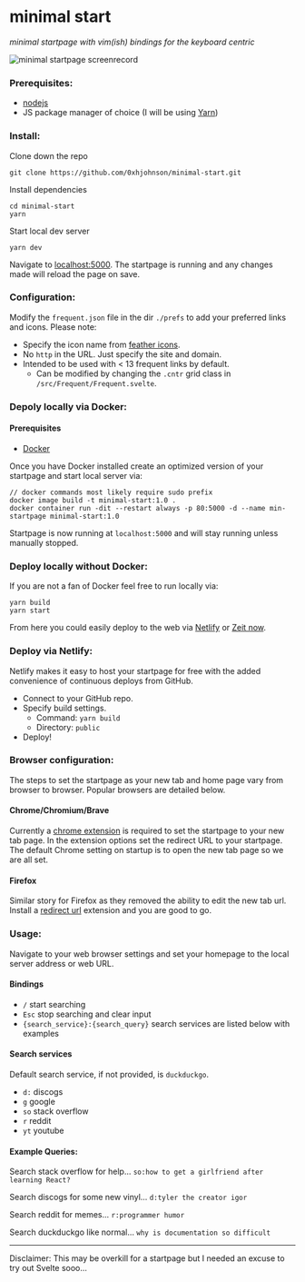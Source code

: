 # minimal start
*minimal startpage with vim(ish) bindings for the keyboard centric*

![minimal startpage screenrecord](https://media.giphy.com/media/cLNRqRbKTSPJgxEvli/giphy.gif)

### Prerequisites:
- [nodejs](https://nodejs.org/en/)
- JS package manager of choice (I will be using [Yarn](https://yarnpkg.com/lang/en/))

### Install:
Clone down the repo
```
git clone https://github.com/0xhjohnson/minimal-start.git
```
Install dependencies
```
cd minimal-start
yarn
```
Start local dev server
```
yarn dev
```
Navigate to [localhost:5000](http://localhost:5000/). The startpage is running and any changes made will reload the page on save.

### Configuration:
Modify the `frequent.json` file in the dir `./prefs` to add your preferred links and icons.
Please note:
- Specify the icon name from [feather icons](https://feathericons.com/).
- No `http` in the URL. Just specify the site and domain.
- Intended to be used with < 13 frequent links by default.
    - Can be modified by changing the `.cntr` grid class in `/src/Frequent/Frequent.svelte`.

### Depoly locally via Docker:
#### Prerequisites
- [Docker](https://www.docker.com/products/docker-desktop)

Once you have Docker installed create an optimized version of your startpage and start local server via:
```
// docker commands most likely require sudo prefix
docker image build -t minimal-start:1.0 .
docker container run -dit --restart always -p 80:5000 -d --name min-startpage minimal-start:1.0
```
Startpage is now running at `localhost:5000` and will stay running unless manually stopped.

### Deploy locally without Docker:
If you are not a fan of Docker feel free to run locally via:
```
yarn build
yarn start
```
From here you could easily deploy to the web via [Netlify](https://www.netlify.com/) or [Zeit now](https://zeit.co/).

### Deploy via Netlify:
Netlify makes it easy to host your startpage for free with the added convenience of continuous deploys from GitHub.

- Connect to your GitHub repo.
- Specify build settings.
    - Command: `yarn build`
    - Directory: `public`
- Deploy!

### Browser configuration:
The steps to set the startpage as your new tab and home page vary from browser to browser. Popular browsers are detailed below.

#### Chrome/Chromium/Brave
Currently a [chrome extension](https://chrome.google.com/webstore/detail/new-tab-redirect/icpgjfneehieebagbmdbhnlpiopdcmna) is required to set the startpage to your new tab page. In the extension options set the redirect URL to your startpage. The default Chrome setting on startup is to open the new tab page so we are all set.

#### Firefox
Similar story for Firefox as they removed the ability to edit the new tab url. Install a [redirect url](https://addons.mozilla.org/en-US/firefox/addon/new-tab-override/) extension and you are good to go.

### Usage:
Navigate to your web browser settings and set your homepage to the local server address or web URL.
#### Bindings
- `/` start searching
- `Esc` stop searching and clear input
- `{search_service}:{search_query}` search services are listed below with examples

#### Search services
Default search service, if not provided, is `duckduckgo`.
- `d:` discogs
- `g` google
- `so` stack overflow
- `r` reddit
- `yt` youtube

#### Example Queries:
Search stack overflow for help...
`so:how to get a girlfriend after learning React?`

Search discogs for some new vinyl...
`d:tyler the creator igor`

Search reddit for memes...
`r:programmer humor`

Search duckduckgo like normal...
`why is documentation so difficult`

*****
Disclaimer: This may be overkill for a startpage but I needed an excuse to try out Svelte sooo...
